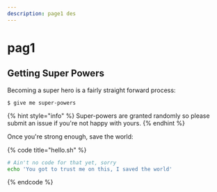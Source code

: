 ```yaml
---
description: page1 des
---
```


# pag1

## Getting Super Powers

Becoming a super hero is a fairly straight forward process:

```
$ give me super-powers
```

{% hint style="info" %}
 Super-powers are granted randomly so please submit an issue if you're not happy with yours.
{% endhint %}

Once you're strong enough, save the world:

{% code title="hello.sh" %}
```bash
# Ain't no code for that yet, sorry
echo 'You got to trust me on this, I saved the world'
```
{% endcode %}



